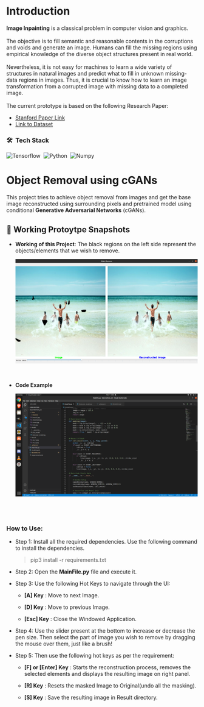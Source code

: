 # Introduction
**Image Inpainting** is a classical problem in computer vision and graphics.<br><br>
The objective is to fill semantic and reasonable contents in the corruptions and voids and generate an image. Humans can fill the missing regions using empirical knowledge of the diverse
object structures present in real world.<br><br>
Nevertheless, it is not easy for machines to learn a
wide variety of structures in natural images and predict what to fill in unknown missing-data
regions in images. Thus, it is crucial to know how to learn an image transformation from a
corrupted image with missing data to a completed image.<br><br>
The current prototype is based on the following Research Paper:<br> 
- [Stanford Paper Link](http://stanford.edu/class/ee367/Winter2018/fu_guan_yang_ee367_win18_report.pdf)
- [Link to Dataset](https://content.alegion.com/datasets/coco-ms-coco-dataset)

### 🛠 &nbsp;Tech Stack
![Tensorflow](https://img.shields.io/badge/TensorFlow%20-%23FF6F00.svg?&style=for-the-badge&logo=TensorFlow&logoColor=white)&nbsp;
![Python](https://img.shields.io/badge/python%20-%2314354C.svg?&style=for-the-badge&logo=python&logoColor=white)&nbsp;
![Numpy](https://img.shields.io/badge/numpy%20-%23013243.svg?&style=for-the-badge&logo=numpy&logoColor=white)&nbsp;
<br>


# Object Removal using cGANs
This project tries to achieve object removal from images and get the base image reconstructed using surrounding pixels and pretrained model using conditional **Generative Adversarial Networks** (cGANs).

## 🔭 Working Protoytpe Snapshots
- **Working of this Project**: The black regions on the left side represent the objects/elements that we wish to remove.
    
    <img src="Data/Readme/img1.png">
<br>

- **Code Example**

    <img src="Data/Readme/img2.png">
<br><br>

### How to Use:
- Step 1: Install all the required dependencies. Use the following command to install the dependencies.
    > pip3 install -r requirements.txt

- Step 2: Open the **MainFile.py** file and execute it.

- Step 3: Use the following Hot Keys to navigate through the UI:

    - **[A] Key** : Move to next Image.
 
    - **[D] Key** : Move to previous Image.
 
    - **[Esc] Key** : Close the Windowed Application.
 
- Step 4: Use the slider present at the bottom to increase or decrease the pen size. Then select the part of image you wish to remove by dragging the mouse over them, just like a brush!

- Step 5: Then use the following hot keys as per the requirement: 

    - **[F] or [Enter] Key** : Starts the reconstruction process, removes the selected elements and displays the resulting image on right panel.

    - **[R] Key** : Resets the masked Image to Original(undo all the masking).
 
    - **[S] Key** : Save the resulting image in Result directory.

